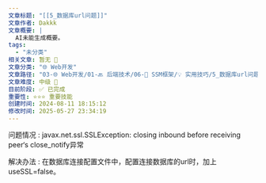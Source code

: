 ```yaml
---
文章标题: "[[5_数据库url问题]]" 
文章作者: Dakkk
文章概要: |
  AI未能生成概要。
tags:
  - "未分类"
相关文章: 暂无 🤷
文章分类: "🌐 Web开发"
文章路径: "03-🌐 Web开发/01-🔙 后端技术/06-🔧 SSM框架/💡 实用技巧/5_数据库url问题.md"
文章难度: 中级 🌳
目前阶段: ✅ 已完成
重要性: ⭐⭐⭐ 重要技能
创建时间: 2024-08-11 18:15:12
修改时间: 2025-05-27 23:34:19
---
```



问题情况 : javax.net.ssl.SSLException: closing inbound before receiving peer‘s close_notify异常


解决办法 : 在数据库连接配置文件中，配置连接数据库的url时，加上useSSL=false。
